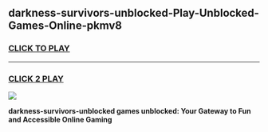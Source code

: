 
## darkness-survivors-unblocked-Play-Unblocked-Games-Online-pkmv8
<h3>
<a href="https://premium76.site?title=darkness-survivors-unblocked&ref=25A">CLICK TO PLAY</a></h3>
<hr>

<h3>
<a href="https://premium76.site?title=darkness-survivors-unblocked&ref=25A">CLICK 2 PLAY</a>
  
</h3>

<a href="https://premium76.site?title=darkness-survivors-unblocked&ref=25A"><img src="https://clearcache.store/games.png"></a>


**darkness-survivors-unblocked games unblocked: Your Gateway to Fun and Accessible Online Gaming**
